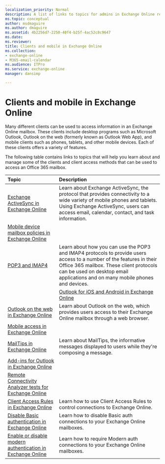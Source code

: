 ```yaml
---
localization_priority: Normal
description: A list of links to topics for admins in Exchange Online related to clients an mobile access to mailboxes.
ms.topic: conceptual
author: msdmaguire
ms.author: dmaguire
ms.assetid: 4b2256d7-2250-40f4-b25f-4ac52c8c9647
ms.date: 
ms.reviewer: 
title: Clients and mobile in Exchange Online
ms.collection: 
- exchange-online
- M365-email-calendar
ms.audience: ITPro
ms.service: exchange-online
manager: dansimp

---
```


# Clients and mobile in Exchange Online

Many different clients can be used to access information in an Exchange Online mailbox. These clients include desktop programs such as Microsoft Outlook, Outlook on the web (formerly known as Outlook Web App), and mobile clients such as phones, tablets, and other mobile devices. Each of these clients offers a variety of features.

The following table contains links to topics that will help you learn about and manage some of the clients and client access methods that can be used to access an Office 365 mailbox.

|**Topic**|**Description**|
|:-----|:-----|
|[Exchange ActiveSync in Exchange Online](https://technet.microsoft.com/library/5fafaff3-eb37-4fdb-95f0-e56c45ea5884.aspx)|Learn about Exchange ActiveSync, the protocol that provides connectivity to a wide variety of mobile phones and tablets. Using Exchange ActiveSync, users can access email, calendar, contact, and task information.|
|[Mobile device mailbox policies in Exchange Online](exchange-activesync/mobile-device-mailbox-policies.md)||
|[POP3 and IMAP4](pop3-and-imap4/pop3-and-imap4.md)|Learn about how you can use the POP3 and IMAP4 protocols to provide users access to a number of the features in their Office 365 mailbox. These client protocols can be used on desktop email applications and on many mobile phones and devices.|
||[Outlook for iOS and Android in Exchange Online](outlook-for-ios-and-android/outlook-for-ios-and-android.md)|
|[Outlook on the web in Exchange Online](outlook-on-the-web/outlook-on-the-web.md)|Learn about Outlook on the web, which provides users access to their Exchange Online mailbox through a web browser.|
|[Mobile access in Exchange Online](mobile-access/mobile-access.md)||
|[MailTips in Exchange Online](mailtips/mailtips.md)|Learn about MailTips, the informative messages displayed to users while they're composing a message.|
|[Add-ins for Outlook in Exchange Online](add-ins-for-outlook/add-ins-for-outlook.md)||
|[Remote Connectivity Analyzer tests for Exchange Online](remote-connectivity-analyzer-tests.md)||
|[Client Access Rules in Exchange Online](client-access-rules/client-access-rules.md)|Learn how to use Client Access Rules to control connections to Exchange Online.|
|[Disable Basic authentication in Exchange Online](disable-basic-authentication-in-exchange-online.md)|Learn how to disable Basic auth connections to your Exchange Online mailboxes.|
|[Enable or disable modern authentication in Exchange Online](enable-or-disable-modern-authentication-in-exchange-online.md)|Learn how to require Modern auth connections to your Exchange Online mailboxes.|

